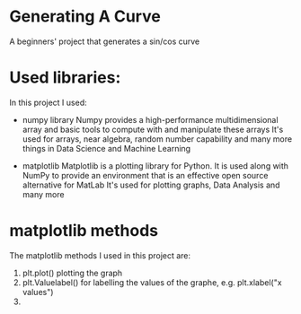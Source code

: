 # Generating A Curve

A beginners' project that generates a sin/cos curve 

# Used libraries:

In this project I used:
 - numpy library
     Numpy provides a high-performance multidimensional array and basic tools to compute with and manipulate these arrays
     It's used for arrays, near algebra, random number capability and many more things in Data Science and Machine Learning
     
 - matplotlib
     Matplotlib is a plotting library for Python. It is used along with NumPy to provide an environment that is an effective open source alternative for MatLab
     It's used for plotting graphs, Data Analysis and many more

# matplotlib methods

The matplotlib methods I used in this project are:
 1. plt.plot() 
    plotting the graph
 2. plt.Valuelabel()
    for labelling the values of the graphe, e.g. plt.xlabel("x values")
 3. 
